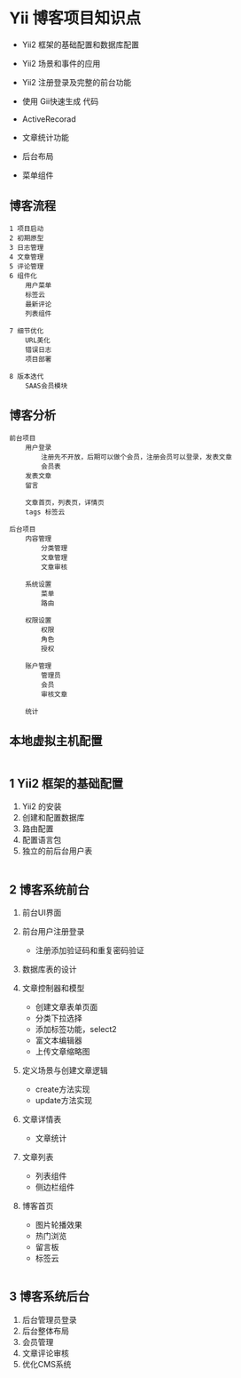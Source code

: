 # Yii 博客项目知识点
* Yii2 框架的基础配置和数据库配置
* Yii2 场景和事件的应用
* Yii2 注册登录及完整的前台功能
* 使用 Gii快速生成 代码
* ActiveRecorad
* 文章统计功能

* 后台布局
* 菜单组件


## 博客流程
```
1 项目启动
2 初期原型
3 日志管理
4 文章管理
5 评论管理
6 组件化
	用户菜单
	标签云
	最新评论
	列表组件
	
7 细节优化
	URL美化
	错误日志
	项目部署

8 版本迭代
	SAAS会员模块
```


## 博客分析
```
前台项目
	用户登录
		注册先不开放，后期可以做个会员，注册会员可以登录，发表文章
		会员表
	发表文章
	留言
	
	文章首页，列表页，详情页
	tags 标签云

后台项目
	内容管理
		分类管理
		文章管理
		文章审核

	系统设置
		菜单
		路由
	
	权限设置
		权限
		角色
		授权
	
	账户管理
		管理员
		会员
		审核文章

	统计
```


## 本地虚拟主机配置
```bash


```


## 1 Yii2 框架的基础配置
1. Yii2 的安装
2. 创建和配置数据库
3. 路由配置
4. 配置语言包
5. 独立的前后台用户表
```

```


## 2 博客系统前台
1. 前台UI界面
2. 前台用户注册登录
	* 注册添加验证码和重复密码验证
3. 数据库表的设计
4. 文章控制器和模型
	* 创建文章表单页面
	* 分类下拉选择
	* 添加标签功能，select2
	* 富文本编辑器
	* 上传文章缩略图

5. 定义场景与创建文章逻辑
	* create方法实现
	* update方法实现
	
6. 文章详情表
	* 文章统计
7. 文章列表
	* 列表组件
	* 侧边栏组件
8. 博客首页
	* 图片轮播效果
	* 热门浏览
	* 留言板
	* 标签云
```

```


## 3 博客系统后台
1. 后台管理员登录
2. 后台整体布局
3. 会员管理
4. 文章评论审核
5. 优化CMS系统
```

```










